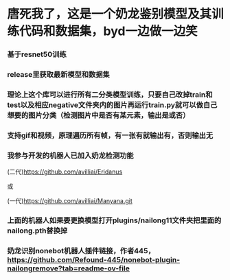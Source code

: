 # 唐死我了，这是一个奶龙鉴别模型及其训练代码和数据集，byd一边做一边笑
### 基于resnet50训练
### release里获取最新模型和数据集
### 理论上这个库可以进行所有二分类模型训练，只要自己改掉train和test以及相应negative文件夹内的图片再运行train.py就可以做自己想要的图片分类（检测图片中是否有某元素，输出是或否）
### 支持gif和视频，原理遍历所有帧，有一张有就输出有，否则输出无
### 我参与开发的机器人已加入奶龙检测功能
(二代)https://github.com/avilliai/Eridanus

或

(一代)https://github.com/avilliai/Manyana.git
### 上面的机器人如果要更换模型打开plugins/nailong11文件夹把里面的nailong.pth替换掉
### 奶龙识别nonebot机器人插件链接，作者445，https://github.com/Refound-445/nonebot-plugin-nailongremove?tab=readme-ov-file
